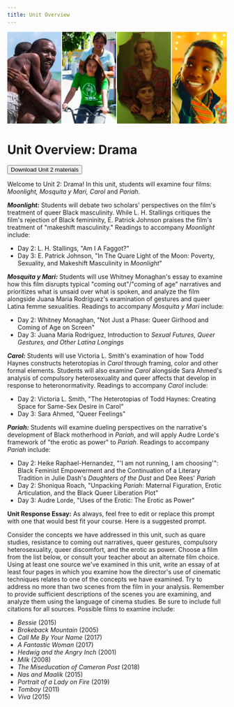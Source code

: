 ```yaml
---
title: Unit Overview
---
```

<img src="/img/drama_medley.jpg" class="medley">

# Unit Overview: Drama
<form method="get" action="/modules/unit 2: drama/Unit 2.zip">
<button type='submit' class='btn'><i class="fas fa-file-download"></i>Download Unit 2 materials</button>
</form>

Welcome to Unit 2: Drama! In this unit, students will examine four films: *Moonlight, Mosquita y Mari, Carol* and *Pariah*.

***Moonlight:***
Students will debate two scholars' perspectives on the film's treatment of queer Black masculinity. While L. H. Stallings critiques the film's rejection of Black femininity, E. Patrick Johnson praises the film's treatment of "makeshift masculinity."
Readings to accompany *Moonlight* include:
  * Day 2: L. H. Stallings, "Am I A Faggot?"
  * Day 3: E. Patrick Johnson, "In The Quare Light of the Moon: Poverty, Sexuality, and Makeshift Masculinity in *Moonlight*"

***Mosquita y Mari:***
Students will use Whitney Monaghan's essay to examine how this film disrupts typical "coming out"/"coming of age" narratives and prioritizes what is unsaid over what is spoken, and analyze the film alongside Juana Maria Rodríguez's examination of gestures and queer Latina femme sexualities. Readings to accompany *Mosquita y Mari* include:
* Day 2: Whitney Monaghan, "Not Just a Phase: Queer Girlhood and Coming of Age on Screen"
* Day 3: Juana Maria Rodríguez, Introduction to *Sexual Futures, Queer Gestures, and Other Latina Longings*

***Carol:***
Students will use Victoria L. Smith's examination of how Todd Haynes constructs heterotopias in *Carol* through framing, color and other formal elements. Students will also examine *Carol* alongside Sara Ahmed's analysis of compulsory heterosexuality and queer affects that develop in response to heteronormativity. Readings to accompany *Carol* include:
* Day 2: Victoria L. Smith, "The Heterotopias of Todd Haynes: Creating Space for Same-Sex Desire in Carol"
* Day 3: Sara Ahmed, "Queer Feelings"

***Pariah:***
Students will examine dueling perspectives on the narrative's development of Black motherhood in *Pariah*, and will apply Audre Lorde's framework of "the erotic as power" to *Pariah*. Readings to accompany *Pariah* include:
* Day 2: Heike Raphael-Hernandez, "'I am not running, I am choosing'": Black Feminist Empowerment and the Continuation of a Literary Tradition in Julie Dash's *Daughters of the Dust* and Dee Rees' *Pariah*
* Day 2: Shoniqua Roach, "Unpacking *Pariah*: Maternal Figuration, Erotic Articulation, and the Black Queer Liberation Plot"
* Day 3: Audre Lorde, "Uses of the Erotic: The Erotic as Power"

**Unit Response Essay:**
As always, feel free to edit or replace this prompt with one that would best fit your course. Here is a suggested prompt.

Consider the concepts we have addressed in this unit, such as quare studies, resistance to coming out narratives, queer gestures, compulsory heterosexuality, queer discomfort, and the erotic as power. Choose a film from the list below, or consult your teacher about an alternate film choice. Using at least one source we've examined in this unit, write an essay of at least four pages in which you examine how the director's use of cinematic techniques relates to one of the concepts we have examined. Try to address no more than two scenes from the film in your analysis. Remember to provide sufficient descriptions of the scenes you are examining, and analyze them using the language of cinema studies. Be sure to include full citations for all sources. Possible films to examine include:
* *Bessie* (2015)
* *Brokeback Mountain* (2005)
* *Call Me By Your Name* (2017)
* *A Fantastic Woman* (2017)
* *Hedwig and the Angry Inch* (2001)
* *Milk* (2008)
* *The Miseducation of Cameron Post* (2018)
* *Nas and Maalik* (2015)
* *Portrait of a Lady on Fire* (2019)
* *Tomboy* (2011)
* *Viva* (2015)
